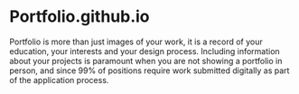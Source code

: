 # Portfolio.github.io
Portfolio  is more than just images of your work, it is a record of your education, your interests and your design process. Including information about your projects is paramount when you are not showing a portfolio in person, and since 99% of positions require work submitted digitally as part of the application process.
